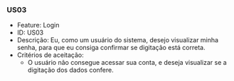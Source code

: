 ### US03

- Feature: Login
- ID: US03
- Descrição: Eu, como um usuário do sistema, desejo visualizar minha senha, para que eu consiga confirmar se digitação está correta.
- Critérios de aceitação:
  * O usuário não consegue acessar sua conta, e deseja visualizar se a digitação dos dados confere.
  